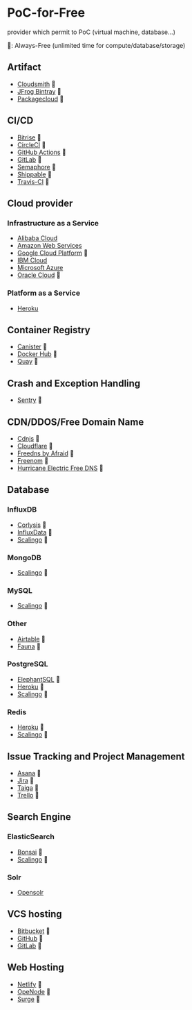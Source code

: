 # PoC-for-Free
provider which permit to PoC (virtual machine, database…)

🎉: Always-Free (unlimited time for compute/database/storage)

## Artifact
- [Cloudsmith](https://cloudsmith.io/package/plans/) 🎉
- [JFrog Bintray](https://bintray.com/account/pricing?tab=account&type=pricing) 🎉
- [Packagecloud](https://packagecloud.io/pricing) 🎉


## CI/CD
- [Bitrise](https://www.bitrise.io/pricing/teams) 🎉
- [CircleCI](https://circleci.com/pricing/) 🎉
- [GitHub Actions](https://github.com/features/actions) 🎉
- [GitLab](https://about.gitlab.com/pricing/) 🎉
- [Semaphore](https://semaphoreci.com/pricing) 🎉
- [Shippable](https://www.shippable.com/pricing.html) 🎉
- [Travis-CI](https://travis-ci.org/) 🎉


## Cloud provider
### Infrastructure as a Service
- [Alibaba Cloud](https://www.alibabacloud.com/campaign/free-trial)
- [Amazon Web Services](https://aws.amazon.com/free)
- [Google Cloud Platform](https://cloud.google.com/free/docs/gcp-free-tier#always-free) 🎉
- [IBM Cloud](https://www.ibm.com/cloud/free/)
- [Microsoft Azure](https://azure.microsoft.com/en-us/free/)
- [Oracle Cloud](https://www.oracle.com/cloud/free/#always-free) 🎉

### Platform as a Service
- [Heroku](https://www.heroku.com/)


## Container Registry
- [Canister](https://canister.io/) 🎉
- [Docker Hub](https://hub.docker.com/pricing) 🎉
- [Quay](https://quay.io/plans/) 🎉


## Crash and Exception Handling
- [Sentry](https://sentry.io/pricing/) 🎉


## CDN/DDOS/Free Domain Name
- [Cdnjs](https://cdnjs.com/) 🎉
- [Cloudflare](https://www.cloudflare.com/plans/) 🎉
- [Freedns by Afraid](https://freedns.afraid.org/) 🎉
- [Freenom](https://www.freenom.com/fr/freeandpaiddomains.html) 🎉
- [Hurricane Electric Free DNS](https://dns.he.net/) 🎉


## Database
### InfluxDB
- [Corlysis](https://corlysis.com/) 🎉
- [InfluxData](https://www.influxdata.com/influxdb-cloud-pricing/) 🎉
- [Scalingo](https://scalingo.com/databases/influxdb) 🎉

### MongoDB
- [Scalingo](https://scalingo.com/databases/mongodb) 🎉

### MySQL
- [Scalingo](https://scalingo.com/databases/mysql) 🎉

### Other
- [Airtable](https://airtable.com/pricing) 🎉
- [Fauna](https://fauna.com/pricing) 🎉

### PostgreSQL
- [ElephantSQL](https://www.elephantsql.com/plans.html) 🎉
- [Heroku](https://www.heroku.com/) 🎉
- [Scalingo](https://scalingo.com/databases/postgresql) 🎉

### Redis
- [Heroku](https://www.heroku.com/) 🎉
- [Scalingo](https://scalingo.com/databases/redis) 🎉


## Issue Tracking and Project Management
- [Asana](https://asana.com/fr/pricing) 🎉
- [Jira](https://www.atlassian.com/software/jira/pricing) 🎉
- [Taiga](https://taiga.io/pricing) 🎉
- [Trello](https://trello.com/pricing) 🎉


## Search Engine
### ElasticSearch
- [Bonsai](https://bonsai.io/pricing) 🎉
- [Scalingo](https://scalingo.com/databases/elasticsearch) 🎉

### Solr
- [Opensolr](https://opensolr.com/pricing)


## VCS hosting
- [Bitbucket](https://bitbucket.org/product/pricing) 🎉
- [GitHub](https://github.com/pricing) 🎉
- [GitLab](https://about.gitlab.com/pricing/) 🎉


## Web Hosting
- [Netlify](https://www.netlify.com/pricing/) 🎉
- [OpeNode](https://www.openode.io/pricing) 🎉
- [Surge](https://surge.sh/pricing) 🎉